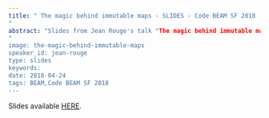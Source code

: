 ```yaml
---
title: " The magic behind immutable maps - SLIDES - Code BEAM SF 2018
"
abstract: "Slides from Jean Rouge's talk "The magic behind immutable maps, or why Erlang didn't have maps years earlier" - Code BEAM SF 2018
"
image: the-magic-behind-immutable-maps
speaker_id: jean-rouge
type: slides
keywords: 
date: 2018-04-24
tags: BEAM,Code BEAM SF 2018
---
```

Slides available <a href="http://s3.amazonaws.com/erlang-conferences-production/media/files/000/000/888/original/Jean_Rouge_-_The_magic_behind_immutable_maps.pdf?1524576595" target="_blank">HERE</a>.
